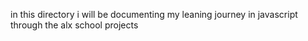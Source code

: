 in this directory i will be documenting my leaning journey in javascript through the alx school projects
